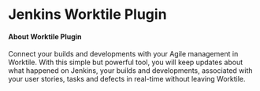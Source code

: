 Jenkins Worktile Plugin
===================

#### About Worktile Plugin

Connect your builds and developments with your Agile management in Worktile. With this simple but powerful tool, you will keep updates about what happened on Jenkins, your builds and developments, associated with your user stories, tasks and defects in real-time without leaving Worktile.